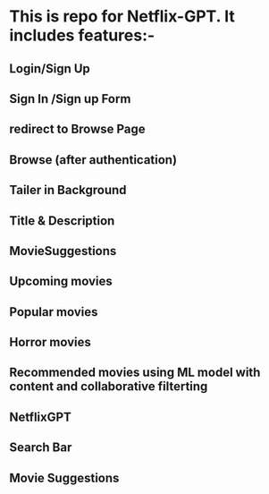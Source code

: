 # This is repo for Netflix-GPT. It includes features:-
## Login/Sign Up
## Sign In /Sign up Form
## redirect to Browse Page
## Browse (after authentication)
## Tailer in Background
## Title & Description
## MovieSuggestions
## Upcoming movies
## Popular movies
## Horror movies
## Recommended movies using ML model with content and collaborative filterting 
## NetflixGPT
  ## Search Bar
  ## Movie Suggestions
